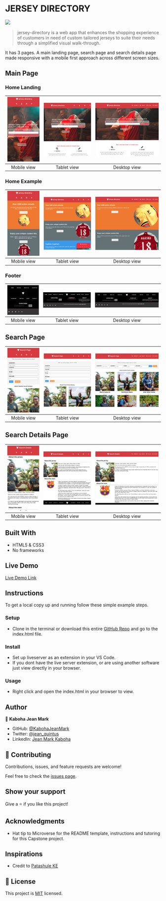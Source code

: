 # JERSEY DIRECTORY
![](https://img.shields.io/badge/Microverse-blueviolet)

> jersey-directory is a web app that enhances the shopping experience of customers in need of custom tailored jerseys to suite their needs through a simplified visual walk-through.

It has 3 pages. A main landing page, search page and search details page made responsive with a mobile first approach across different screen sizes.

## Main Page 
### Home Landing
| ![screenshot](assets/home-landing-phone.png) |![screenshot](assets/home-landing-tab.png) | ![screenshot](assets/home-landing-laptop.png) | 
|:---:|:---:|:---:|
| Mobile view | Tablet view | Desktop view |

### Home Example
| ![screenshot](assets/home-example-mobile.png) |![screenshot](assets/home-example-tablet.png) | ![screenshot](assets/home-example-laptop.png) | 
|:---:|:---:|:---:|
| Mobile view | Tablet view | Desktop view |

### Footer
| ![screenshot](assets/footer-mobile.png) |![screenshot](assets/footer-tablet.png) | ![screenshot](assets/footer-laptop.png) | 
|:---:|:---:|:---:|
| Mobile view | Tablet view | Desktop view |

## Search Page
| ![screenshot](assets/search-page-mobile.png) |![screenshot](assets/search-page-tablet.png) | ![screenshot](assets/search-page-laptop.png) | 
|:---:|:---:|:---:|
| Mobile view | Tablet view | Desktop view |

## Search Details Page
| ![screenshot](assets/search-details-mobile.png) |![screenshot](assets/search-details-tablet.png) | ![screenshot](assets/search-details-laptop.png) | 
|:---:|:---:|:---:|
| Mobile view | Tablet view | Desktop view |

## Built With

- HTML5 & CSS3
- No frameworks

## Live Demo

[Live Demo Link](url/)

## Instructions
To get a local copy up and running follow these simple example steps.

### Setup
- Clone in the terminal or download this entire [GitHub Repo](https://github.com/KabohaJeanMark/jersey-directory/) and go to the index.html file.

### Install
- Set up liveserver as an extension in your VS Code.
- If you dont have the live server extension, or are using another software just view directly in your browser.

### Usage
- Right click and open the index.html in your browser to view.


## Author

👤 **Kaboha Jean Mark**

- GitHub: [@KabohaJeanMark](https://github.com/KabohaJeanMark)
- Twitter: [@jean_quintus](https://twitter.com/jean_quintus)
- LinkedIn: [Jean Mark Kaboha](https://www.linkedin.com/in/jean-mark-kaboha-software-engineer/)


## 🤝 Contributing

Contributions, issues, and feature requests are welcome!

Feel free to check the [issues page](https://github.com/KabohaJeanMark/jersey-directory/issues).

## Show your support

Give a ⭐️ if you like this project!

## Acknowledgments

- Hat tip to Microverse for the README template, instructions and tutoring for this Capstone project.

## Inspirations
- Credit to [Patashule KE](https://www.behance.net/gallery/25563385/PatashuleKE)

## 📝 License

This project is [MIT](./LICENSE) licensed.